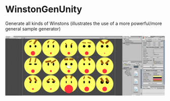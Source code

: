 # WinstonGenUnity
Generate all kinds of Winstons (illustrates the use of a more powerful/more general sample generator)

![winstons.png](./Assets/winstons.png)
